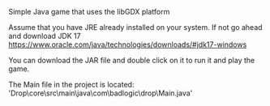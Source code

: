Simple Java game that uses the libGDX platform

Assume that you have JRE already installed on your system. If not go ahead and download JDK 17
https://www.oracle.com/java/technologies/downloads/#jdk17-windows

You can download the JAR file and double click on it to run it and play the game.

The Main file in the project is located: 'Drop\core\src\main\java\com\badlogic\drop\Main.java'
